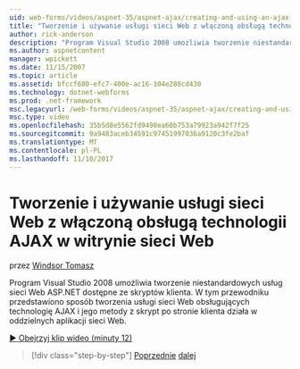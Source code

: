 ```yaml
---
uid: web-forms/videos/aspnet-35/aspnet-ajax/creating-and-using-an-ajax-enabled-web-service-in-a-web-site
title: "Tworzenie i używanie usługi sieci Web z włączoną obsługą technologii AJAX w witrynie sieci Web | Dokumentacja firmy Microsoft"
author: rick-anderson
description: "Program Visual Studio 2008 umożliwia tworzenie niestandardowych usług sieci Web ASP.NET dostępne ze skryptów klienta. W tym przewodniku przedstawiono sposób tworzenia AJ..."
ms.author: aspnetcontent
manager: wpickett
ms.date: 11/15/2007
ms.topic: article
ms.assetid: bfccf680-efc7-400e-ac16-104e288cd430
ms.technology: dotnet-webforms
ms.prod: .net-framework
msc.legacyurl: /web-forms/videos/aspnet-35/aspnet-ajax/creating-and-using-an-ajax-enabled-web-service-in-a-web-site
msc.type: video
ms.openlocfilehash: 35b5d8e5562fd9498ea60b753a79923a942f7f25
ms.sourcegitcommit: 9a9483aceb34591c97451997036a9120c3fe2baf
ms.translationtype: MT
ms.contentlocale: pl-PL
ms.lasthandoff: 11/10/2017
---
```

<a name="creating-and-using-an-ajax-enabled-web-service-in-a-web-site"></a>Tworzenie i używanie usługi sieci Web z włączoną obsługą technologii AJAX w witrynie sieci Web
====================
przez [Windsor Tomasz](https://twitter.com/robwindsor)

Program Visual Studio 2008 umożliwia tworzenie niestandardowych usług sieci Web ASP.NET dostępne ze skryptów klienta. W tym przewodniku przedstawiono sposób tworzenia usługi sieci Web obsługujących technologię AJAX i jego metody z skrypt po stronie klienta działa w oddzielnych aplikacji sieci Web.

[&#9654; Obejrzyj klip wideo (minuty 12)](https://channel9.msdn.com/Blogs/ASP-NET-Site-Videos/creating-and-using-an-ajax-enabled-web-service-in-a-web-site)

>[!div class="step-by-step"]
[Poprzednie](adding-ajax-functionality-to-an-existing-aspnet-page.md)
[dalej](aspnet-ajax-a-demonstration-of-aspnet-ajax.md)
